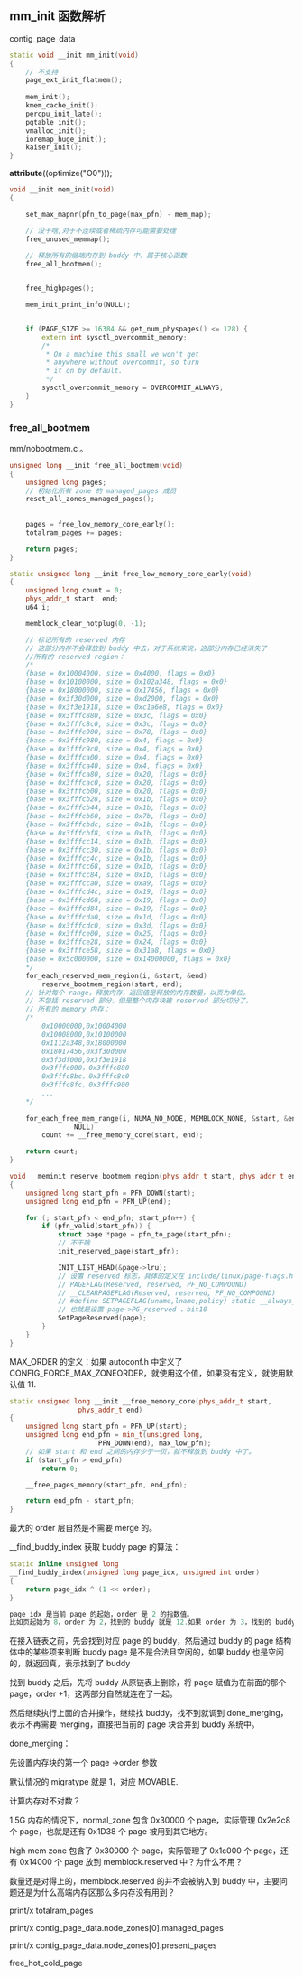## mm_init 函数解析

contig_page_data



```c++
static void __init mm_init(void)
{
	// 不支持
	page_ext_init_flatmem();
    
	mem_init();
	kmem_cache_init();
	percpu_init_late();
	pgtable_init();
	vmalloc_init();
	ioremap_huge_init();
	kaiser_init();
}
```

__attribute__((optimize("O0")));



```c++
void __init mem_init(void)
{

	set_max_mapnr(pfn_to_page(max_pfn) - mem_map);

	// 没干啥,对于不连续或者稀疏内存可能需要处理
	free_unused_memmap();
    
    // 释放所有的低端内存到 buddy 中，属于核心函数
	free_all_bootmem();


	free_highpages();

	mem_init_print_info(NULL);


	if (PAGE_SIZE >= 16384 && get_num_physpages() <= 128) {
		extern int sysctl_overcommit_memory;
		/*
		 * On a machine this small we won't get
		 * anywhere without overcommit, so turn
		 * it on by default.
		 */
		sysctl_overcommit_memory = OVERCOMMIT_ALWAYS;
	}
}
```



### free_all_bootmem

mm/nobootmem.c 。

```c++
unsigned long __init free_all_bootmem(void)
{
	unsigned long pages;
	// 初始化所有 zone 的 managed_pages 成员
	reset_all_zones_managed_pages();
	
    
	pages = free_low_memory_core_early();
	totalram_pages += pages;

	return pages;
}
```



```c++
static unsigned long __init free_low_memory_core_early(void)
{
	unsigned long count = 0;
	phys_addr_t start, end;
	u64 i;

	memblock_clear_hotplug(0, -1);

    // 标记所有的 reserved 内存
    // 这部分内存不会释放到 buddy 中去，对于系统来说，这部分内存已经消失了
    //所有的 reserved region：
    /*
    {base = 0x10004000, size = 0x4000, flags = 0x0}
    {base = 0x10100000, size = 0x102a348, flags = 0x0}
    {base = 0x18000000, size = 0x17456, flags = 0x0}
    {base = 0x3f30d000, size = 0xd2000, flags = 0x0}
    {base = 0x3f3e1918, size = 0xc1a6e8, flags = 0x0}
    {base = 0x3fffc880, size = 0x3c, flags = 0x0}
    {base = 0x3fffc8c0, size = 0x3c, flags = 0x0}
    {base = 0x3fffc900, size = 0x78, flags = 0x0}
    {base = 0x3fffc980, size = 0x4, flags = 0x0}
    {base = 0x3fffc9c0, size = 0x4, flags = 0x0}
    {base = 0x3fffca00, size = 0x4, flags = 0x0}
    {base = 0x3fffca40, size = 0x4, flags = 0x0}
    {base = 0x3fffca80, size = 0x20, flags = 0x0}
    {base = 0x3fffcac0, size = 0x20, flags = 0x0}
    {base = 0x3fffcb00, size = 0x20, flags = 0x0}
    {base = 0x3fffcb28, size = 0x1b, flags = 0x0}
    {base = 0x3fffcb44, size = 0x1b, flags = 0x0}
    {base = 0x3fffcb60, size = 0x7b, flags = 0x0}
    {base = 0x3fffcbdc, size = 0x1b, flags = 0x0}
    {base = 0x3fffcbf8, size = 0x1b, flags = 0x0}
    {base = 0x3fffcc14, size = 0x1b, flags = 0x0}
    {base = 0x3fffcc30, size = 0x1b, flags = 0x0}
    {base = 0x3fffcc4c, size = 0x1b, flags = 0x0}
    {base = 0x3fffcc68, size = 0x1b, flags = 0x0}
    {base = 0x3fffcc84, size = 0x1b, flags = 0x0}
    {base = 0x3fffcca0, size = 0xa9, flags = 0x0}
    {base = 0x3fffcd4c, size = 0x19, flags = 0x0}
    {base = 0x3fffcd68, size = 0x19, flags = 0x0}
    {base = 0x3fffcd84, size = 0x19, flags = 0x0}
    {base = 0x3fffcda0, size = 0x1d, flags = 0x0}
    {base = 0x3fffcdc0, size = 0x3d, flags = 0x0}
    {base = 0x3fffce00, size = 0x25, flags = 0x0}
    {base = 0x3fffce28, size = 0x24, flags = 0x0}
    {base = 0x3fffce58, size = 0x31a8, flags = 0x0}
    {base = 0x5c000000, size = 0x14000000, flags = 0x0}
    */
	for_each_reserved_mem_region(i, &start, &end)
		reserve_bootmem_region(start, end);
	// 针对每个 range，释放内存，返回值是释放的内存数量，以页为单位。 
    // 不包括 reserved 部分，但是整个内存块被 reserved 部分切分了。 
    // 所有的 memory 内存：
    /*
    	0x10000000,0x10004000
    	0x10008000,0x10100000
    	0x1112a348,0x18000000
    	0x18017456,0x3f30d000
    	0x3f3df000,0x3f3e1918
    	0x3fffc000，0x3fffc880
    	0x3fffc8bc，0x3fffc8c0
    	0x3fffc8fc，0x3fffc900
    	...
    */
    
	for_each_free_mem_range(i, NUMA_NO_NODE, MEMBLOCK_NONE, &start, &end,
				NULL)
		count += __free_memory_core(start, end);

	return count;
}
```









```c++
void __meminit reserve_bootmem_region(phys_addr_t start, phys_addr_t end)
{
	unsigned long start_pfn = PFN_DOWN(start);
	unsigned long end_pfn = PFN_UP(end);

	for (; start_pfn < end_pfn; start_pfn++) {
		if (pfn_valid(start_pfn)) {
			struct page *page = pfn_to_page(start_pfn);
			// 不干啥
			init_reserved_page(start_pfn);

			INIT_LIST_HEAD(&page->lru);
			// 设置 reserved 标志，具体的定义在 include/linux/page-flags.h 中
            // PAGEFLAG(Reserved, reserved, PF_NO_COMPOUND)
			// __CLEARPAGEFLAG(Reserved, reserved, PF_NO_COMPOUND)
            // #define SETPAGEFLAG(uname,lname,policy) static __always_inline void SetPage ## uname(struct page *page) { set_bit(PG_ ## lname, &policy(page, 1)->flags); }
            // 也就是设置 page->PG_reserved ，bit10
			SetPageReserved(page);
		}
	}
}
```



MAX_ORDER 的定义：如果 autoconf.h 中定义了 CONFIG_FORCE_MAX_ZONEORDER，就使用这个值，如果没有定义，就使用默认值 11. 

```c++
static unsigned long __init __free_memory_core(phys_addr_t start,
				 phys_addr_t end)
{
	unsigned long start_pfn = PFN_UP(start);
	unsigned long end_pfn = min_t(unsigned long,
				      PFN_DOWN(end), max_low_pfn);
	// 如果 start 和 end 之间的内存少于一页，就不释放到 buddy 中了。 
	if (start_pfn > end_pfn)
		return 0;

	__free_pages_memory(start_pfn, end_pfn);

	return end_pfn - start_pfn;
}
```



最大的 order 层自然是不需要 merge 的。

__find_buddy_index 获取 buddy page 的算法：

```c++
static inline unsigned long
__find_buddy_index(unsigned long page_idx, unsigned int order)
{
	return page_idx ^ (1 << order);
}

page_idx 是当前 page 的起始，order 是 2 的指数值。
比如页起始为 8，order 为 2，找到的 buddy 就是 12.如果 order 为 3，找到的 buddy 就是 0。
```

在接入链表之前，先会找到对应 page 的 buddy，然后通过 buddy 的 page 结构体中的某些项来判断 buddy page 是不是合法且空闲的，如果 buddy 也是空闲的，就返回真，表示找到了 buddy

找到 buddy 之后，先将 buddy 从原链表上删除，将 page 赋值为在前面的那个  page，order +1，这两部分自然就连在了一起。 

然后继续执行上面的合并操作，继续找 buddy，找不到就调到 done_merging，表示不再需要 merging，直接把当前的 page 块合并到 buddy 系统中。 

done_merging：

先设置内存块的第一个 page ->order 参数

默认情况的 migratype 就是 1，对应 MOVABLE.





计算内存对不对数？

1.5G 内存的情况下，normal_zone 包含 0x30000 个 page，实际管理 0x2e2c8 个 page，也就是还有 0x1D38 个 page 被用到其它地方。 

high mem zone 包含了 0x30000 个 page，实际管理了 0x1c000 个 page，还有 0x14000 个 page 放到 memblock.reserved 中？为什么不用？

数量还是对得上的，memblock.reserved 的并不会被纳入到 buddy 中，主要问题还是为什么高端内存区那么多内存没有用到？

print/x  totalram_pages

print/x contig_page_data.node_zones[0].managed_pages

print/x contig_page_data.node_zones[0].present_pages

free_hot_cold_page

